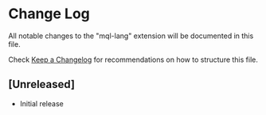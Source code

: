 # Change Log

All notable changes to the "mql-lang" extension will be documented in this file.

Check [Keep a Changelog](http://keepachangelog.com/) for recommendations on how to structure this file.

## [Unreleased]

- Initial release